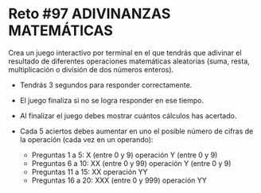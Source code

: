 # Reto #97 ADIVINANZAS MATEMÁTICAS

Crea un juego interactivo por terminal en el que tendrás que adivinar el resultado de diferentes operaciones matemáticas aleatorias (suma, resta, multiplicación o división de dos números enteros).

- Tendrás 3 segundos para responder correctamente.
- El juego finaliza si no se logra responder en ese tiempo.
- Al finalizar el juego debes mostrar cuántos cálculos has acertado.
- Cada 5 aciertos debes aumentar en uno el posible número de cifras de la operación (cada vez en un operando):

  - Preguntas 1 a 5: X (entre 0 y 9) operación Y (entre 0 y 9)
  - Preguntas 6 a 10: XX (entre 0 y 99) operación Y (entre 0 y 9)
  - Preguntas 11 a 15: XX operación YY
  - Preguntas 16 a 20: XXX (entre 0 y 999) operación YY
